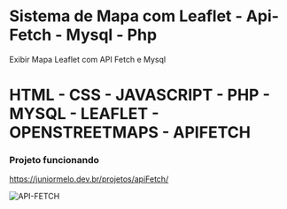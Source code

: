 # Sistema de Mapa com Leaflet - Api-Fetch - Mysql - Php
Exibir Mapa Leaflet com API Fetch e Mysql

# HTML - CSS - JAVASCRIPT - PHP - MYSQL - LEAFLET - OPENSTREETMAPS - APIFETCH

### Projeto funcionando
https://juniormelo.dev.br/projetos/apiFetch/

![API-FETCH](https://user-images.githubusercontent.com/22121703/157751130-8fbd8df3-c141-4c01-8118-e409a89e76fd.png)

